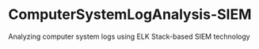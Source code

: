 # ComputerSystemLogAnalysis-SIEM
Analyzing computer system logs using ELK Stack-based SIEM technology
